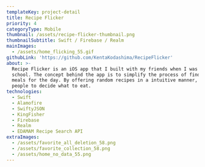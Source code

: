 ```yaml
---
templateKey: project-detail
title: Recipe Flicker
priority: 4
categoryType: Mobile
thumbnail: /assets/recipe-flicker-thumbnail.png
thumbnailSubtitle: Swift / Firebase / Realm
mainImages:
  - /assets/home_flicking_55.gif
githubLink: 'https://github.com/KentaKodashima/RecipeFlicker'
about: >-
  Recipe Flicker is an iOS app that I built with my friends when I was in
  school. The concept behind the app is to simplify the process of finding the
  meals for the day. By offering random recipes in a intuitive manner, it helps
  people to decide what to eat.
technologies:
  - Swift
  - Alamofire
  - SwiftyJSON
  - KingFisher
  - Firebase
  - Realm
  - EDAMAM Recipe Search API
extraImages:
  - /assets/favorite_all_deletion_58.png
  - /assets/favorite_collection_58.png
  - /assets/home_no_data_55.png
---
```


